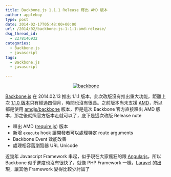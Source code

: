 ```yaml
---
title: Backbone.js 1.1.1 Release 釋出 AMD 版本
author: appleboy
type: post
date: 2014-02-17T05:48:00+00:00
url: /2014/02/backbone-js-1-1-1-amd-release/
dsq_thread_id:
  - 2278146932
categories:
  - Backbone.js
  - javascript
tags:
  - Backbone.js
  - javascript

---
```

<div style="margin:0 auto; text-align:center">
  <a href="https://www.flickr.com/photos/appleboy/7059615321/" title="backbone by appleboy46, on Flickr"><img src="https://i1.wp.com/farm6.staticflickr.com/5338/7059615321_097833dea8.jpg?resize=451%2C80&#038;ssl=1" alt="backbone" data-recalc-dims="1" /></a>
</div>

[Backbone.js][1] 在 2014.02.13 推出 1.1.1 版本，此次改版沒有推出重大功能，距離上次 [1.1.0 版本][2]只有經過四個月，時間也沒有很長。之前版本尚未支援 [AMD][3]，所以都是使用 [amdjs/backbone][4] 版本，但是這次 Backbone 官方直接釋出 AMD 版本，那之後就照官方版本走就可以了，底下是這次改版 Release note

  * 釋出 AMD ([require.js][5]) 版本
  * 新增 `execute` hook 讓開發者可以處理特定 route arguments
  * Backbone Event 效能改善
  * 處理相容舊瀏覽器 URL Unicode

近幾年 Javascript Framework 串起，似乎現在大家瘋狂的跟 [Angularjs][6]，所以 Backbone 似乎進度也沒有很快了，就像 PHP Framework 一樣，[Laravel][7] 的出現，讓其他 Framework 變得比較少討論了

 [1]: http://backbonejs.org/
 [2]: http://blog.wu-boy.com/2013/11/upgrade-backbone-framework-to-1-1-0-tips/
 [3]: https://github.com/amdjs/amdjs-api/wiki/AMD
 [4]: https://github.com/amdjs/backbone
 [5]: http://requirejs.org/
 [6]: http://angularjs.org/
 [7]: http://laravel.com/